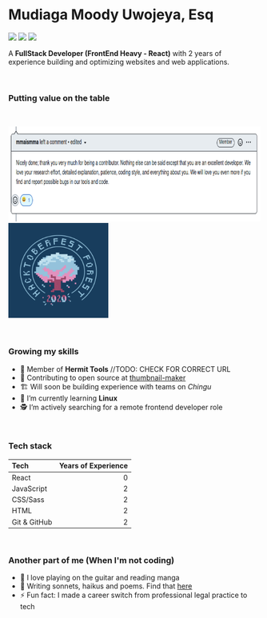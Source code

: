 # Mudiaga Moody Uwojeya, Esq
[![](https://img.shields.io/badge/Twitter-%40moodymudiaga-9cf?style=plastic&logo=twitter&labelColor=white&logoWidth=20)](https://twitter.com/MoodyMudiaga)
[![](https://img.shields.io/badge/LinkedIn-Mudiaga%20Moody%20Uwojeya-blue?style=plastic&logo=linkedin&labelColor=lightgrey&logoWidth=20)](https://www.linkedin.com/in/mudiaga-moody-uwojeya)
[![](https://img.shields.io/badge/Gmail-mudiagauwojeya@gmail.com-red?style=plastic&logo=gmail&labelColor=lightgrey&logoWidth=20)](mailto:moody.mudiaga@gmail.com)

A **FullStack Developer (FrontEnd Heavy - React)** with 2 years of experience building and optimizing websites and web applications.

<br>

### Putting value on the table

<br>

[<img src="./assets/screenshot-mma-comment.png" width="800px" height="190px">](./assets/hacktoberfest-2020-badge.png)
[<img src="./assets/hacktoberfest-2020-badge.png" width="200px" height="190px">](./assets/hacktoberfest-2020-badge.png)

<br>

### Growing my skills

- 🤝 Member of **Hermit Tools**
//TODO: CHECK FOR CORRECT URL
- 👯 Contributing to open source at [thumbnail-maker](https://hermit-tools.github.io/thumbnail-maker)
- 🏗️ Will soon be building experience with teams on _Chingu_
- 🌱 I’m currently learning **Linux**
- 🕵️ I’m actively searching for a remote frontend developer role

<br>

### Tech stack

| Tech | Years of Experience |
| :--- | ---: |
| React | 0 |
| JavaScript | 2 |
| CSS/Sass | 2 |
| HTML | 2 |
| Git & GitHub | 2 |


<br>

### Another part of me (When I'm not coding)

- 🎸 I love playing on the guitar and reading manga
- 📝 Writing sonnets, haikus and poems. Find that [here](https://uwojeyamudiaga.github.io/poesy)
- ⚡ Fun fact: I made a career switch from professional legal practice to tech


<!--
**moody2times/moody2times** is a ✨ _special_ ✨ repository because its `README.md` (this file) appears on your GitHub profile.
-->

